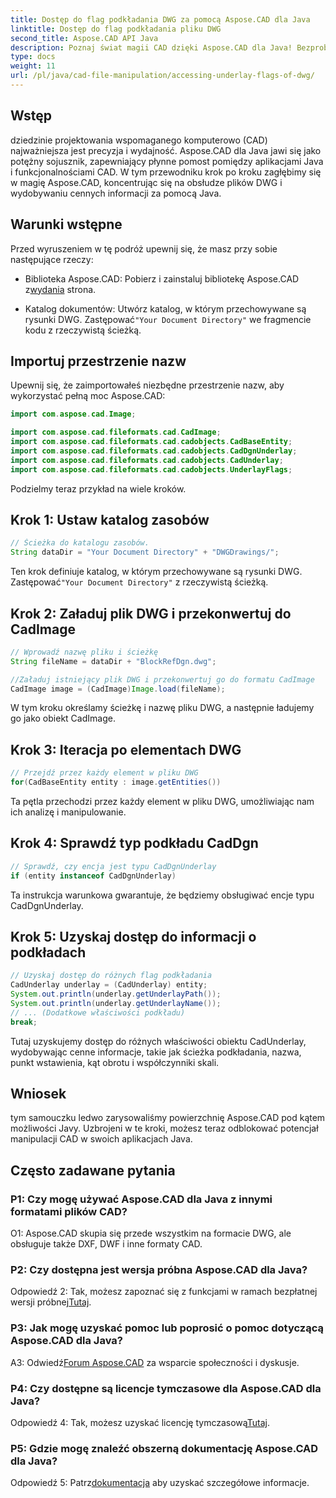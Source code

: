 ```yaml
---
title: Dostęp do flag podkładania DWG za pomocą Aspose.CAD dla Java
linktitle: Dostęp do flag podkładania pliku DWG
second_title: Aspose.CAD API Java
description: Poznaj świat magii CAD dzięki Aspose.CAD dla Java! Bezproblemowa obsługa plików DWG w aplikacjach Java.
type: docs
weight: 11
url: /pl/java/cad-file-manipulation/accessing-underlay-flags-of-dwg/
---
```

## Wstęp

dziedzinie projektowania wspomaganego komputerowo (CAD) najważniejsza jest precyzja i wydajność. Aspose.CAD dla Java jawi się jako potężny sojusznik, zapewniający płynne pomost pomiędzy aplikacjami Java i funkcjonalnościami CAD. W tym przewodniku krok po kroku zagłębimy się w magię Aspose.CAD, koncentrując się na obsłudze plików DWG i wydobywaniu cennych informacji za pomocą Java.

## Warunki wstępne

Przed wyruszeniem w tę podróż upewnij się, że masz przy sobie następujące rzeczy:

-  Biblioteka Aspose.CAD: Pobierz i zainstaluj bibliotekę Aspose.CAD z[wydania](https://releases.aspose.com/cad/java/) strona.

-  Katalog dokumentów: Utwórz katalog, w którym przechowywane są rysunki DWG. Zastępować`"Your Document Directory"` we fragmencie kodu z rzeczywistą ścieżką.

## Importuj przestrzenie nazw

Upewnij się, że zaimportowałeś niezbędne przestrzenie nazw, aby wykorzystać pełną moc Aspose.CAD:

```java
import com.aspose.cad.Image;

import com.aspose.cad.fileformats.cad.CadImage;
import com.aspose.cad.fileformats.cad.cadobjects.CadBaseEntity;
import com.aspose.cad.fileformats.cad.cadobjects.CadDgnUnderlay;
import com.aspose.cad.fileformats.cad.cadobjects.CadUnderlay;
import com.aspose.cad.fileformats.cad.cadobjects.UnderlayFlags;
```

Podzielmy teraz przykład na wiele kroków.

## Krok 1: Ustaw katalog zasobów

```java
// Ścieżka do katalogu zasobów.
String dataDir = "Your Document Directory" + "DWGDrawings/";
```

 Ten krok definiuje katalog, w którym przechowywane są rysunki DWG. Zastępować`"Your Document Directory"` z rzeczywistą ścieżką.

## Krok 2: Załaduj plik DWG i przekonwertuj do CadImage

```java
// Wprowadź nazwę pliku i ścieżkę
String fileName = dataDir + "BlockRefDgn.dwg";

//Załaduj istniejący plik DWG i przekonwertuj go do formatu CadImage
CadImage image = (CadImage)Image.load(fileName);
```

W tym kroku określamy ścieżkę i nazwę pliku DWG, a następnie ładujemy go jako obiekt CadImage.

## Krok 3: Iteracja po elementach DWG

```java
// Przejdź przez każdy element w pliku DWG
for(CadBaseEntity entity : image.getEntities())
```

Ta pętla przechodzi przez każdy element w pliku DWG, umożliwiając nam ich analizę i manipulowanie.

## Krok 4: Sprawdź typ podkładu CadDgn

```java
// Sprawdź, czy encja jest typu CadDgnUnderlay
if (entity instanceof CadDgnUnderlay)
```

Ta instrukcja warunkowa gwarantuje, że będziemy obsługiwać encje typu CadDgnUnderlay.

## Krok 5: Uzyskaj dostęp do informacji o podkładach

```java
// Uzyskaj dostęp do różnych flag podkładania
CadUnderlay underlay = (CadUnderlay) entity;
System.out.println(underlay.getUnderlayPath());
System.out.println(underlay.getUnderlayName());
// ... (Dodatkowe właściwości podkładu)
break;
```

Tutaj uzyskujemy dostęp do różnych właściwości obiektu CadUnderlay, wydobywając cenne informacje, takie jak ścieżka podkładania, nazwa, punkt wstawienia, kąt obrotu i współczynniki skali.

## Wniosek

tym samouczku ledwo zarysowaliśmy powierzchnię Aspose.CAD pod kątem możliwości Javy. Uzbrojeni w te kroki, możesz teraz odblokować potencjał manipulacji CAD w swoich aplikacjach Java.

## Często zadawane pytania

### P1: Czy mogę używać Aspose.CAD dla Java z innymi formatami plików CAD?

O1: Aspose.CAD skupia się przede wszystkim na formacie DWG, ale obsługuje także DXF, DWF i inne formaty CAD.

### P2: Czy dostępna jest wersja próbna Aspose.CAD dla Java?

 Odpowiedź 2: Tak, możesz zapoznać się z funkcjami w ramach bezpłatnej wersji próbnej[Tutaj](https://releases.aspose.com/).

### P3: Jak mogę uzyskać pomoc lub poprosić o pomoc dotyczącą Aspose.CAD dla Java?

 A3: Odwiedź[Forum Aspose.CAD](https://forum.aspose.com/c/cad/19) za wsparcie społeczności i dyskusje.

### P4: Czy dostępne są licencje tymczasowe dla Aspose.CAD dla Java?

 Odpowiedź 4: Tak, możesz uzyskać licencję tymczasową[Tutaj](https://purchase.aspose.com/temporary-license/).

### P5: Gdzie mogę znaleźć obszerną dokumentację Aspose.CAD dla Java?

 Odpowiedź 5: Patrz[dokumentacja](https://reference.aspose.com/cad/java/) aby uzyskać szczegółowe informacje.